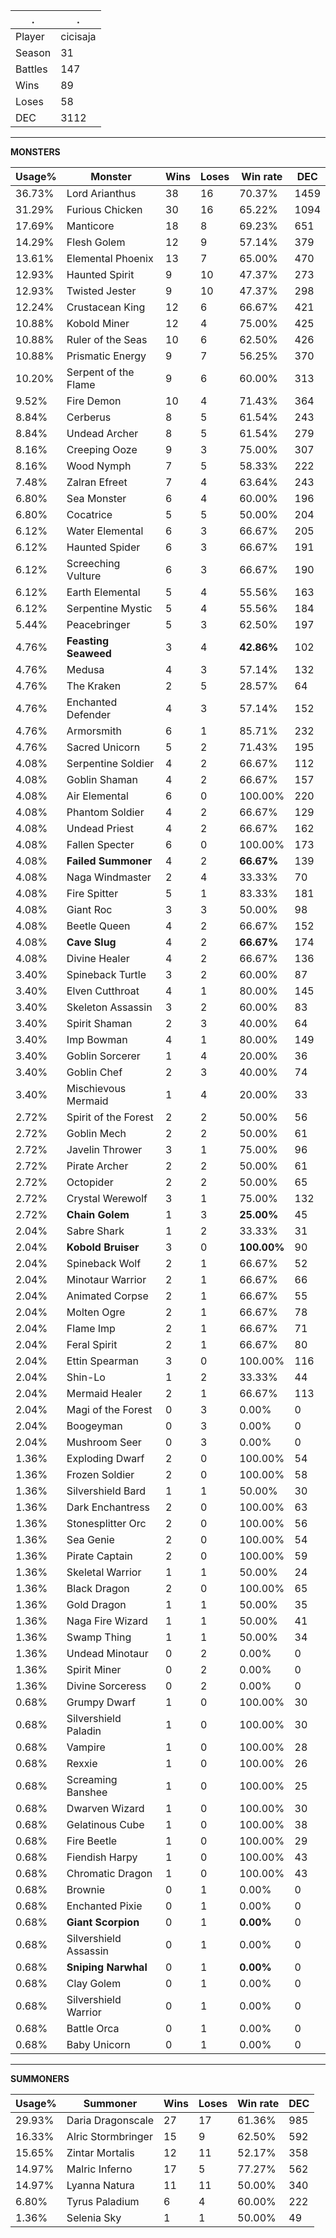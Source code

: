 .|.
|-|-
Player|cicisaja
Season|31
Battles|147
Wins|89
Loses|58
DEC|3112

---
**MONSTERS**

Usage%|Monster|Wins|Loses|Win rate|DEC|
-|-|-|-|-|-|
36.73%|Lord Arianthus|38|16|70.37%|1459|
31.29%|Furious Chicken|30|16|65.22%|1094|
17.69%|Manticore|18|8|69.23%|651|
14.29%|Flesh Golem|12|9|57.14%|379|
13.61%|Elemental Phoenix|13|7|65.00%|470|
12.93%|Haunted Spirit|9|10|47.37%|273|
12.93%|Twisted Jester|9|10|47.37%|298|
12.24%|Crustacean King|12|6|66.67%|421|
10.88%|Kobold Miner|12|4|75.00%|425|
10.88%|Ruler of the Seas|10|6|62.50%|426|
10.88%|Prismatic Energy|9|7|56.25%|370|
10.20%|Serpent of the Flame|9|6|60.00%|313|
9.52%|Fire Demon|10|4|71.43%|364|
8.84%|Cerberus|8|5|61.54%|243|
8.84%|Undead Archer|8|5|61.54%|279|
8.16%|Creeping Ooze|9|3|75.00%|307|
8.16%|Wood Nymph|7|5|58.33%|222|
7.48%|Zalran Efreet|7|4|63.64%|243|
6.80%|Sea Monster|6|4|60.00%|196|
6.80%|Cocatrice|5|5|50.00%|204|
6.12%|Water Elemental|6|3|66.67%|205|
6.12%|Haunted Spider|6|3|66.67%|191|
6.12%|Screeching Vulture|6|3|66.67%|190|
6.12%|Earth Elemental|5|4|55.56%|163|
6.12%|Serpentine Mystic|5|4|55.56%|184|
5.44%|Peacebringer|5|3|62.50%|197|
4.76%|**Feasting Seaweed**|3|4|**42.86%**|102|
4.76%|Medusa|4|3|57.14%|132|
4.76%|The Kraken|2|5|28.57%|64|
4.76%|Enchanted Defender|4|3|57.14%|152|
4.76%|Armorsmith|6|1|85.71%|232|
4.76%|Sacred Unicorn|5|2|71.43%|195|
4.08%|Serpentine Soldier|4|2|66.67%|112|
4.08%|Goblin Shaman|4|2|66.67%|157|
4.08%|Air Elemental|6|0|100.00%|220|
4.08%|Phantom Soldier|4|2|66.67%|129|
4.08%|Undead Priest|4|2|66.67%|162|
4.08%|Fallen Specter|6|0|100.00%|173|
4.08%|**Failed Summoner**|4|2|**66.67%**|139|
4.08%|Naga Windmaster|2|4|33.33%|70|
4.08%|Fire Spitter|5|1|83.33%|181|
4.08%|Giant Roc|3|3|50.00%|98|
4.08%|Beetle Queen|4|2|66.67%|152|
4.08%|**Cave Slug**|4|2|**66.67%**|174|
4.08%|Divine Healer|4|2|66.67%|136|
3.40%|Spineback Turtle|3|2|60.00%|87|
3.40%|Elven Cutthroat|4|1|80.00%|145|
3.40%|Skeleton Assassin|3|2|60.00%|83|
3.40%|Spirit Shaman|2|3|40.00%|64|
3.40%|Imp Bowman|4|1|80.00%|149|
3.40%|Goblin Sorcerer|1|4|20.00%|36|
3.40%|Goblin Chef|2|3|40.00%|74|
3.40%|Mischievous Mermaid|1|4|20.00%|33|
2.72%|Spirit of the Forest|2|2|50.00%|56|
2.72%|Goblin Mech|2|2|50.00%|61|
2.72%|Javelin Thrower|3|1|75.00%|96|
2.72%|Pirate Archer|2|2|50.00%|61|
2.72%|Octopider|2|2|50.00%|65|
2.72%|Crystal Werewolf|3|1|75.00%|132|
2.72%|**Chain Golem**|1|3|**25.00%**|45|
2.04%|Sabre Shark|1|2|33.33%|31|
2.04%|**Kobold Bruiser**|3|0|**100.00%**|90|
2.04%|Spineback Wolf|2|1|66.67%|52|
2.04%|Minotaur Warrior|2|1|66.67%|66|
2.04%|Animated Corpse|2|1|66.67%|55|
2.04%|Molten Ogre|2|1|66.67%|78|
2.04%|Flame Imp|2|1|66.67%|71|
2.04%|Feral Spirit|2|1|66.67%|80|
2.04%|Ettin Spearman|3|0|100.00%|116|
2.04%|Shin-Lo|1|2|33.33%|44|
2.04%|Mermaid Healer|2|1|66.67%|113|
2.04%|Magi of the Forest|0|3|0.00%|0|
2.04%|Boogeyman|0|3|0.00%|0|
2.04%|Mushroom Seer|0|3|0.00%|0|
1.36%|Exploding Dwarf|2|0|100.00%|54|
1.36%|Frozen Soldier|2|0|100.00%|58|
1.36%|Silvershield Bard|1|1|50.00%|30|
1.36%|Dark Enchantress|2|0|100.00%|63|
1.36%|Stonesplitter Orc|2|0|100.00%|56|
1.36%|Sea Genie|2|0|100.00%|54|
1.36%|Pirate Captain|2|0|100.00%|59|
1.36%|Skeletal Warrior|1|1|50.00%|24|
1.36%|Black Dragon|2|0|100.00%|65|
1.36%|Gold Dragon|1|1|50.00%|35|
1.36%|Naga Fire Wizard|1|1|50.00%|41|
1.36%|Swamp Thing|1|1|50.00%|34|
1.36%|Undead Minotaur|0|2|0.00%|0|
1.36%|Spirit Miner|0|2|0.00%|0|
1.36%|Divine Sorceress|0|2|0.00%|0|
0.68%|Grumpy Dwarf|1|0|100.00%|30|
0.68%|Silvershield Paladin|1|0|100.00%|30|
0.68%|Vampire|1|0|100.00%|28|
0.68%|Rexxie|1|0|100.00%|26|
0.68%|Screaming Banshee|1|0|100.00%|25|
0.68%|Dwarven Wizard|1|0|100.00%|30|
0.68%|Gelatinous Cube|1|0|100.00%|38|
0.68%|Fire Beetle|1|0|100.00%|29|
0.68%|Fiendish Harpy|1|0|100.00%|43|
0.68%|Chromatic Dragon|1|0|100.00%|43|
0.68%|Brownie|0|1|0.00%|0|
0.68%|Enchanted Pixie|0|1|0.00%|0|
0.68%|**Giant Scorpion**|0|1|**0.00%**|0|
0.68%|Silvershield Assassin|0|1|0.00%|0|
0.68%|**Sniping Narwhal**|0|1|**0.00%**|0|
0.68%|Clay Golem|0|1|0.00%|0|
0.68%|Silvershield Warrior|0|1|0.00%|0|
0.68%|Battle Orca|0|1|0.00%|0|
0.68%|Baby Unicorn|0|1|0.00%|0|

---
**SUMMONERS**

Usage%|Summoner|Wins|Loses|Win rate|DEC|
-|-|-|-|-|-|
29.93%|Daria Dragonscale|27|17|61.36%|985|
16.33%|Alric Stormbringer|15|9|62.50%|592|
15.65%|Zintar Mortalis|12|11|52.17%|358|
14.97%|Malric Inferno|17|5|77.27%|562|
14.97%|Lyanna Natura|11|11|50.00%|340|
6.80%|Tyrus Paladium|6|4|60.00%|222|
1.36%|Selenia Sky|1|1|50.00%|49|
